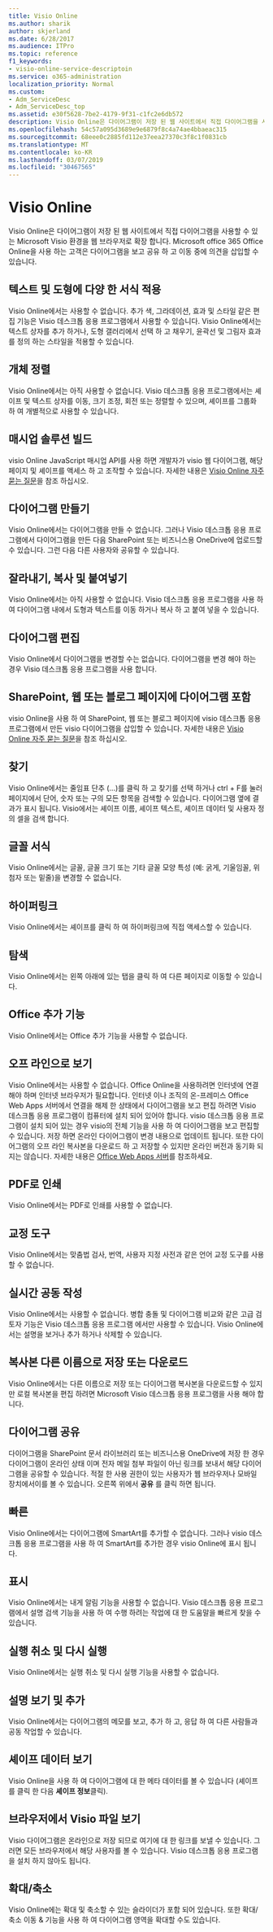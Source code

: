 ```yaml
---
title: Visio Online
ms.author: sharik
author: skjerland
ms.date: 6/28/2017
ms.audience: ITPro
ms.topic: reference
f1_keywords:
- visio-online-service-descriptoin
ms.service: o365-administration
localization_priority: Normal
ms.custom:
- Adm_ServiceDesc
- Adm_ServiceDesc_top
ms.assetid: e30f5628-7be2-4179-9f31-c1fc2e6db572
description: Visio Online은 다이어그램이 저장 된 웹 사이트에서 직접 다이어그램을 사용할 수 있는 Microsoft Visio 환경을 웹 브라우저로 확장 합니다. Microsoft office 365 Office Online을 사용 하는 고객은 다이어그램을 보고 공유 하 고 이동 중에 의견을 삽입할 수 있습니다.
ms.openlocfilehash: 54c57a095d3689e9e6879f8c4a74ae4bbaeac315
ms.sourcegitcommit: 68eee0c2885fd112e37eea27370c3f8c1f0831cb
ms.translationtype: MT
ms.contentlocale: ko-KR
ms.lasthandoff: 03/07/2019
ms.locfileid: "30467565"
---
```

# <a name="visio-online"></a>Visio Online

Visio Online은 다이어그램이 저장 된 웹 사이트에서 직접 다이어그램을 사용할 수 있는 Microsoft Visio 환경을 웹 브라우저로 확장 합니다. Microsoft office 365 Office Online을 사용 하는 고객은 다이어그램을 보고 공유 하 고 이동 중에 의견을 삽입할 수 있습니다.
  
## <a name="apply-rich-formatting-to-text-and-shapes"></a>텍스트 및 도형에 다양 한 서식 적용
<a name="BM_1"> </a>

Visio Online에서는 사용할 수 없습니다. 추가 색, 그라데이션, 효과 및 스타일 같은 편집 기능은 Visio 데스크톱 응용 프로그램에서 사용할 수 있습니다. Visio Online에서는 텍스트 상자를 추가 하거나, 도형 갤러리에서 선택 하 고 채우기, 윤곽선 및 그림자 효과를 정의 하는 스타일을 적용할 수 있습니다.
  
## <a name="arrange-objects"></a>개체 정렬
<a name="BM_2"> </a>

Visio Online에서는 아직 사용할 수 없습니다. Visio 데스크톱 응용 프로그램에서는 셰이프 및 텍스트 상자를 이동, 크기 조정, 회전 또는 정렬할 수 있으며, 셰이프를 그룹화 하 여 개별적으로 사용할 수 있습니다. 
  
## <a name="build-mashup-solutions"></a>매시업 솔루션 빌드
<a name="BM_3"> </a>

visio Online JavaScript 매시업 API를 사용 하면 개발자가 visio 웹 다이어그램, 해당 페이지 및 셰이프를 액세스 하 고 조작할 수 있습니다. 자세한 내용은 [Visio Online 자주 묻는 질문](https://go.microsoft.com/fwlink/?linkid=825706)을 참조 하십시오.
  
## <a name="create-diagrams"></a>다이어그램 만들기
<a name="BM_4"> </a>

Visio Online에서는 다이어그램을 만들 수 없습니다. 그러나 Visio 데스크톱 응용 프로그램에서 다이어그램을 만든 다음 SharePoint 또는 비즈니스용 OneDrive에 업로드할 수 있습니다. 그런 다음 다른 사용자와 공유할 수 있습니다.
  
## <a name="cut-copy-and-paste"></a>잘라내기, 복사 및 붙여넣기
<a name="BM_5"> </a>

Visio Online에서는 아직 사용할 수 없습니다. Visio 데스크톱 응용 프로그램을 사용 하 여 다이어그램 내에서 도형과 텍스트를 이동 하거나 복사 하 고 붙여 넣을 수 있습니다.
  
## <a name="edit-diagrams"></a>다이어그램 편집
<a name="BM_6"> </a>

Visio Online에서 다이어그램을 변경할 수는 없습니다. 다이어그램을 변경 해야 하는 경우 Visio 데스크톱 응용 프로그램을 사용 합니다.
  
## <a name="embed-diagram-in-a-sharepoint-web-or-blog-page"></a>SharePoint, 웹 또는 블로그 페이지에 다이어그램 포함
<a name="BM_7"> </a>

visio Online을 사용 하 여 SharePoint, 웹 또는 블로그 페이지에 visio 데스크톱 응용 프로그램에서 만든 visio 다이어그램을 삽입할 수 있습니다. 자세한 내용은 [Visio Online 자주 묻는 질문](https://go.microsoft.com/fwlink/?linkid=825706)을 참조 하십시오.
  
## <a name="find"></a>찾기
<a name="BM_8"> </a>

Visio Online에서는 줄임표 단추 (...)를 클릭 하 고 찾기를 선택 하거나 ctrl + F를 눌러 페이지에서 단어, 숫자 또는 구의 모든 항목을 검색할 수 있습니다. 다이어그램 옆에 결과가 표시 됩니다. Visio에서는 셰이프 이름, 셰이프 텍스트, 셰이프 데이터 및 사용자 정의 셀을 검색 합니다.
  
## <a name="font-formatting"></a>글꼴 서식
<a name="BM_9"> </a>

Visio Online에서는 글꼴, 글꼴 크기 또는 기타 글꼴 모양 특성 (예: 굵게, 기울임꼴, 위 첨자 또는 밑줄)을 변경할 수 없습니다.
  
## <a name="hyperlinks"></a>하이퍼링크
<a name="BM_10"> </a>

Visio Online에서는 셰이프를 클릭 하 여 하이퍼링크에 직접 액세스할 수 있습니다.
  
## <a name="navigation"></a>탐색
<a name="BM_11"> </a>

Visio Online에서는 왼쪽 아래에 있는 탭을 클릭 하 여 다른 페이지로 이동할 수 있습니다.
  
## <a name="office-add-ins"></a>Office 추가 기능
<a name="BM_12"> </a>

Visio Online에서는 Office 추가 기능을 사용할 수 없습니다.
  
## <a name="offline-viewing"></a>오프 라인으로 보기
<a name="BM_13"> </a>

Visio Online에서는 사용할 수 없습니다. Office Online을 사용하려면 인터넷에 연결해야 하며 인터넷 브라우저가 필요합니다. 인터넷 이나 조직의 온-프레미스 Office Web Apps 서버에서 연결을 해제 한 상태에서 다이어그램을 보고 편집 하려면 Visio 데스크톱 응용 프로그램이 컴퓨터에 설치 되어 있어야 합니다. visio 데스크톱 응용 프로그램이 설치 되어 있는 경우 visio의 전체 기능을 사용 하 여 다이어그램을 보고 편집할 수 있습니다. 저장 하면 온라인 다이어그램이 변경 내용으로 업데이트 됩니다. 또한 다이어그램의 오프 라인 복사본을 다운로드 하 고 저장할 수 있지만 온라인 버전과 동기화 되지는 않습니다. 자세한 내용은 [Office Web Apps 서버](https://technet.microsoft.com/library/ff431685.aspx)를 참조하세요.
  
## <a name="print-to-pdf"></a>PDF로 인쇄
<a name="BM_14"> </a>

Visio Online에서는 PDF로 인쇄를 사용할 수 없습니다.
  
## <a name="proofing-tools"></a>교정 도구
<a name="BM_15"> </a>

Visio Online에서는 맞춤법 검사, 번역, 사용자 지정 사전과 같은 언어 교정 도구를 사용할 수 없습니다.
  
## <a name="real-time-co-authoring"></a>실시간 공동 작성
<a name="BM_16"> </a>

Visio Online에서는 사용할 수 없습니다. 병합 충돌 및 다이어그램 비교와 같은 고급 검토자 기능은 Visio 데스크톱 응용 프로그램 에서만 사용할 수 있습니다. Visio Online에서는 설명을 보거나 추가 하거나 삭제할 수 있습니다.
  
## <a name="save-as-or-download-a-copy"></a>복사본 다른 이름으로 저장 또는 다운로드
<a name="BM_17"> </a>

Visio Online에서는 다른 이름으로 저장 또는 다이어그램 복사본을 다운로드할 수 있지만 로컬 복사본을 편집 하려면 Microsoft Visio 데스크톱 응용 프로그램을 사용 해야 합니다.
  
## <a name="share-a-diagram"></a>다이어그램 공유
<a name="BM_18"> </a>

다이어그램을 SharePoint 문서 라이브러리 또는 비즈니스용 OneDrive에 저장 한 경우 다이어그램이 온라인 상태 이며 전자 메일 첨부 파일이 아닌 링크를 보내서 해당 다이어그램을 공유할 수 있습니다. 적절 한 사용 권한이 있는 사용자가 웹 브라우저나 모바일 장치에서이를 볼 수 있습니다. 오른쪽 위에서 **공유** 를 클릭 하면 됩니다. 
  
## <a name="smartart"></a>빠른
<a name="BM_19"> </a>

Visio Online에서는 다이어그램에 SmartArt를 추가할 수 없습니다. 그러나 visio 데스크톱 응용 프로그램을 사용 하 여 SmartArt를 추가한 경우 visio Online에 표시 됩니다.
  
## <a name="tell-me"></a>표시
<a name="BM_20"> </a>

Visio Online에서는 내게 알림 기능을 사용할 수 없습니다. Visio 데스크톱 응용 프로그램에서 설명 검색 기능을 사용 하 여 수행 하려는 작업에 대 한 도움말을 빠르게 찾을 수 있습니다.
  
## <a name="undo-and-redo"></a>실행 취소 및 다시 실행
<a name="BM_21"> </a>

Visio Online에서는 실행 취소 및 다시 실행 기능을 사용할 수 없습니다.
  
## <a name="view-and-add-comments"></a>설명 보기 및 추가
<a name="BM_22"> </a>

 Visio Online에서는 다이어그램의 메모를 보고, 추가 하 고, 응답 하 여 다른 사람들과 공동 작업할 수 있습니다. 
  
## <a name="view-shape-data"></a>셰이프 데이터 보기
<a name="BM_23"> </a>

Visio Online을 사용 하 여 다이어그램에 대 한 메타 데이터를 볼 수 있습니다 (셰이프를 클릭 한 다음 **셰이프 정보**클릭).
  
## <a name="view-visio-files-in-the-browser"></a>브라우저에서 Visio 파일 보기
<a name="BM_24"> </a>

Visio 다이어그램은 온라인으로 저장 되므로 여기에 대 한 링크를 보낼 수 있습니다. 그러면 모든 브라우저에서 해당 사용자를 볼 수 있습니다. Visio 데스크톱 응용 프로그램을 설치 하지 않아도 됩니다.
  
## <a name="zoom"></a>확대/축소
<a name="BM_25"> </a>

Visio Online에는 확대 및 축소할 수 있는 슬라이더가 포함 되어 있습니다. 또한 확대/축소 이동 &amp; 기능을 사용 하 여 다이어그램 영역을 확대할 수도 있습니다.
  

